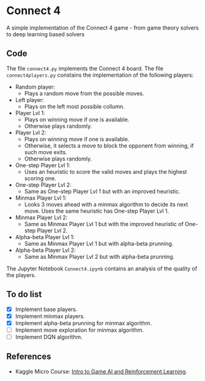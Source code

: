 # Connect 4
A simple implementation of the Connect 4 game - from game theory solvers to deep learning based solvers

## Code

The file `connect4.py` implements the Connect 4 board. The file `connect4players.py` constains the implementation of the following players:
- Random player:
  - Plays a random move from the possible moves.
- Left player:
  - Plays on the left most possible collumn.
- Player Lvl 1:
  - Plays on winning move if one is available.
  - Otherwise plays randomly.
- Player Lvl 2:
  - Plays on winning move if one is available.
  - Otherwise, it selects a move to block the opponent from winning, if such move exits.
  - Otherwise plays randomly.
- One-step Player Lvl 1:
  - Uses an heuristic to score the valid moves and plays the highest scoring one.
- One-step Player Lvl 2:
  - Same as One-step Player Lvl 1 but with an improved heuristic.
- Minmax Player Lvl 1:
  - Looks 3 moves ahead with a minmax algorithm to decide its next move. Uses the same heuristic has One-step Player Lvl 1.
- Minmax Player Lvl 2:
  - Same as Minmax Player Lvl 1 but with the improved heuristic of One-step Player Lvl 2.
- Alpha-beta Player Lvl 1:
  - Same as Minmax Player Lvl 1 but with alpha-beta prunning.
- Alpha-beta Player Lvl 2:
  - Same as Minmax Player Lvl 2 but with alpha-beta prunning.

The Jupyter Notebook `Connect4.ipynb` contains an analysis of the quality of the players.

## To do list
- [X] Implement base players.
- [x] Implement minmax players.
- [x] Implement alpha-beta prunning for minmax algorithm.
- [ ] Implement move exploration for minmax algorithm.
- [ ] Implement DQN algorithm.

## References
- Kaggle Micro Course: [Intro to Game AI and Reinforcement Learning](https://www.kaggle.com/learn/intro-to-game-ai-and-reinforcement-learning).
